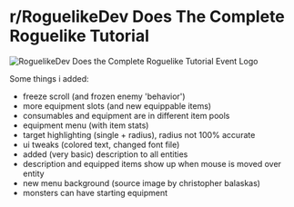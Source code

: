 # r/RoguelikeDev Does The Complete Roguelike Tutorial
![RoguelikeDev Does the Complete Roguelike Tutorial Event Logo](https://i.imgur.com/ksc9EW3.png)

Some things i added:
+ freeze scroll (and frozen enemy 'behavior')
+ more equipment slots (and new equippable items)
+ consumables and equipment are in different item pools
+ equipment menu (with item stats)
+ target highlighting (single + radius), radius not 100% accurate
+ ui tweaks (colored text, changed font file)
+ added (very basic) description to all entities
+ description and equipped items show up when mouse is moved over entity
+ new menu background (source image by christopher balaskas)
+ monsters can have starting equipment
